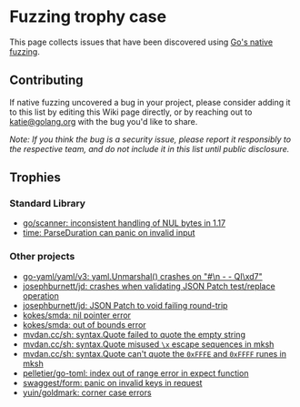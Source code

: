 # Fuzzing trophy case

This page collects issues that have been discovered using [Go's native fuzzing](https://github.com/golang/go/issues/44551).

## Contributing

If native fuzzing uncovered a bug in your project, please consider adding it to this list by editing this Wiki page directly, or by reaching out to katie@golang.org with the bug you'd like to share.

_Note: If you think the bug is a security issue, please report it responsibly to the respective team, and do not include it in this list until public disclosure._

## Trophies
<!-- If editing this list, please maintain alphabetical order -->

### Standard Library
* [go/scanner: inconsistent handling of NUL bytes in 1.17](https://github.com/golang/go/issues/46855)
* [time: ParseDuration can panic on invalid input](https://github.com/golang/go/issues/46883)

### Other projects
* [go-yaml/yaml/v3: yaml.Unmarshal() crashes on "#\n - - QI\xd7"](https://github.com/go-yaml/yaml/issues/744)
* [josephburnett/jd: crashes when validating JSON Patch test/replace operation](https://github.com/josephburnett/jd/commit/7064efc5df7c899ffc53b45be8915e3f4edc1684)
* [josephburnett/jd: JSON Patch to void failing round-trip](https://github.com/josephburnett/jd/commit/bd2fc2657f56c7c1f70a5971c18be32365afd1c7)
* [kokes/smda: nil pointer error](https://github.com/kokes/smda/commit/b41ac00b5f5acba60d93076347fc73fe2fbca340)
* [kokes/smda: out of bounds error](https://github.com/kokes/smda/commit/2c2548f211a1ed2c3547407e0b420e4340612278)
* [mvdan.cc/sh: syntax.Quote failed to quote the empty string](https://github.com/mvdan/sh/commit/92eab20da20af9c4005294abf937e387d87c8407)
* [mvdan.cc/sh: syntax.Quote misused `\x` escape sequences in mksh](https://github.com/mvdan/sh/commit/8bd780f971469bece51617a53da0e1c700c4a5b8)
* [mvdan.cc/sh: syntax.Quote can't quote the `0xFFFE` and `0xFFFF` runes in mksh](https://github.com/mvdan/sh/commit/6ff55fb976f3c39d1a382ff5af616c3665c7e501)
* [pelletier/go-toml: index out of range error in expect function](https://github.com/pelletier/go-toml/issues/561)
* [swaggest/form: panic on invalid keys in request](https://github.com/swaggest/form/issues/4)
* [yuin/goldmark: corner case errors](https://github.com/yuin/goldmark/issues/245)


